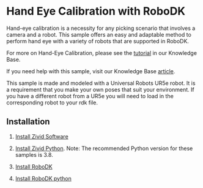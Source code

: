 # Hand Eye Calibration with RoboDK

Hand-eye calibration is a necessity for any picking scenario that involves a camera and a robot.
This sample offers an easy and adaptable method to perform hand eye with a variety of robots that are supported in RoboDK.

For more on Hand-Eye Calibration, please see the [tutorial](https://support.zivid.com/latest/academy/applications/hand-eye.html) in our Knowledge Base.

If you need help with this sample, visit our Knowledge Base [article](https://support.zivid.com/en/latest/academy/applications/hand-eye/robodk-%2B-python-generate-dataset-and-perform-hand-eye-calibration.html).

This sample is made and modeled with a Universal Robots UR5e robot.
It is a requirement that you make your own poses that suit your environment.
If you have a different robot from a UR5e you will need to load in the corresponding robot to your rdk file.

## Installation

1. [Install Zivid Software](https://support.zivid.com/latest//getting-started/software-installation.html)

2. [Install Zivid Python](https://github.com/zivid/zivid-python).
Note: The recommended Python version for these samples is 3.8.

3. [Install RoboDK](https://robodk.com/download)

4. [Install RoboDK python](https://pypi.org/project/robodk/)
